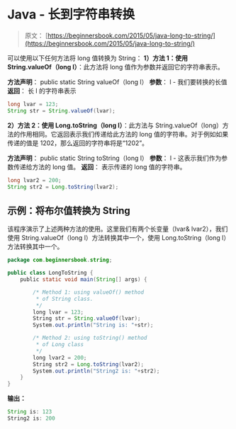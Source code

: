 # Java - 长到字符串转换

> 原文： [https://beginnersbook.com/2015/05/java-long-to-string/](https://beginnersbook.com/2015/05/java-long-to-string/)

可以使用以下任何方法将 long 值转换为 String：
**1）方法 1：使用 String.valueOf（long l）**：此方法将 long 值作为参数并返回它的字符串表示。

**方法声明**：
public static String valueOf（long l）
**参数**：
l - 我们要转换的长值
**返回**：
长 l 的字符串表示

```java
long lvar = 123;
String str = String.valueOf(lvar);
```

**2）方法 2：使用 Long.toString（long l）**：此方法与 String.valueOf（long）方法的作用相同。它返回表示我们传递给此方法的 long 值的字符串。对于例如如果传递的值是 1202，那么返回的字符串将是“1202”。

**方法声明**：
public static String toString（long l）
**参数**：
l - 这表示我们作为参数传递给方法的 long 值。
**返回**：
表示传递的 long 值的字符串。

```java
long lvar2 = 200;
String str2 = Long.toString(lvar2);
```

## 示例：将布尔值转换为 String

该程序演示了上述两种方法的使用。这里我们有两个长变量（lvar&amp; lvar2），我们使用 String.valueOf（long l）方法转换其中一个，使用 Long.toString（long l）方法转换其中一个。

```java
package com.beginnersbook.string;

public class LongToString {
    public static void main(String[] args) {

        /* Method 1: using valueOf() method
         * of String class.
         */
        long lvar = 123;
        String str = String.valueOf(lvar);
        System.out.println("String is: "+str);

        /* Method 2: using toString() method 
         * of Long class
         */
        long lvar2 = 200;
        String str2 = Long.toString(lvar2);
        System.out.println("String2 is: "+str2);
    }
}

```

**输出：**

```java
String is: 123
String2 is: 200

```